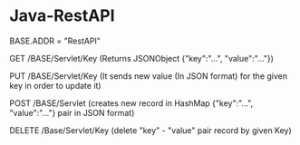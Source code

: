 # Java-RestAPI
BASE.ADDR = "RestAPI"

GET /BASE/Servlet/Key (Returns JSONObject {"key":"...", "value":"..."})

PUT /BASE/Servlet/Key (It sends new value (In JSON format) for the given key in order to update it) 

POST /BASE/Servlet (creates new record in HashMap {"key":"...", "value":"..."} pair in JSON format)  

DELETE /Base/Servlet/Key (delete "key" - "value" pair record by given Key) 
